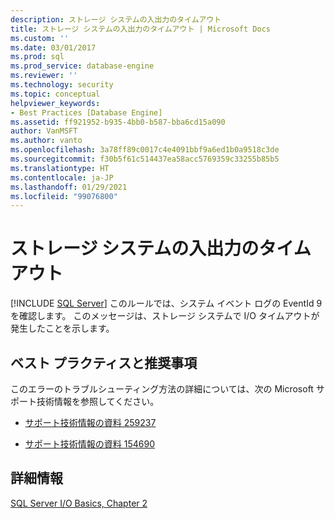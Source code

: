```yaml
---
description: ストレージ システムの入出力のタイムアウト
title: ストレージ システムの入出力のタイムアウト | Microsoft Docs
ms.custom: ''
ms.date: 03/01/2017
ms.prod: sql
ms.prod_service: database-engine
ms.reviewer: ''
ms.technology: security
ms.topic: conceptual
helpviewer_keywords:
- Best Practices [Database Engine]
ms.assetid: ff921952-b935-4bb0-b587-bba6cd15a090
author: VanMSFT
ms.author: vanto
ms.openlocfilehash: 3a78ff89c0017c4e4091bbf9a6ed1b0a9518c3de
ms.sourcegitcommit: f30b5f61c514437ea58acc5769359c33255b85b5
ms.translationtype: HT
ms.contentlocale: ja-JP
ms.lasthandoff: 01/29/2021
ms.locfileid: "99076800"
---
```

# <a name="storage-system-input-output-time-out"></a>ストレージ システムの入出力のタイムアウト
 [!INCLUDE [SQL Server](../../includes/applies-to-version/sqlserver.md)]
  このルールでは、システム イベント ログの EventId 9 を確認します。 このメッセージは、ストレージ システムで I/O タイムアウトが発生したことを示します。  
  
## <a name="best-practices-recommendations"></a>ベスト プラクティスと推奨事項  
 このエラーのトラブルシューティング方法の詳細については、次の Microsoft サポート技術情報を参照してください。  
  
-   [サポート技術情報の資料 259237](https://www.betaarchive.com/wiki/index.php?title=Microsoft_KB_Archive/259237)  
  
-   [サポート技術情報の資料 154690](https://www.betaarchive.com/wiki/index.php?title=Microsoft_KB_Archive/154690)  
  
## <a name="for-more-information"></a>詳細情報  
 [SQL Server I/O Basics, Chapter 2](/previous-versions/sql/sql-server-2005/administrator/cc917726(v=technet.10))  
  
  
